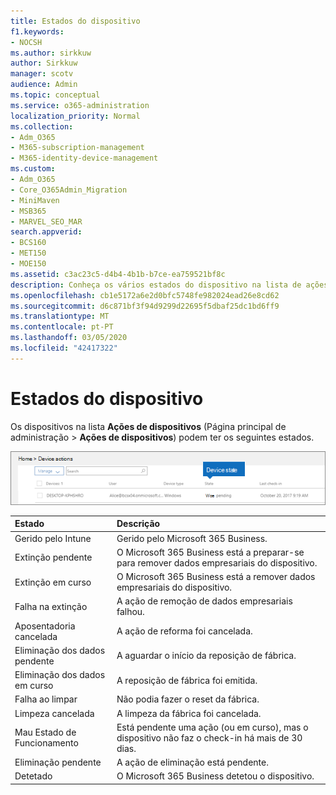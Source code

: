 ```yaml
---
title: Estados do dispositivo
f1.keywords:
- NOCSH
ms.author: sirkkuw
author: Sirkkuw
manager: scotv
audience: Admin
ms.topic: conceptual
ms.service: o365-administration
localization_priority: Normal
ms.collection:
- Adm_O365
- M365-subscription-management
- M365-identity-device-management
ms.custom:
- Adm_O365
- Core_O365Admin_Migration
- MiniMaven
- MSB365
- MARVEL_SEO_MAR
search.appverid:
- BCS160
- MET150
- MOE150
ms.assetid: c3ac23c5-d4b4-4b1b-b7ce-ea759521bf8c
description: Conheça os vários estados do dispositivo na lista de ações do Dispositivo em casa da Admin no Microsoft 365 Business.
ms.openlocfilehash: cb1e5172a6e2d0bfc5748fe982024ead26e8cd62
ms.sourcegitcommit: d6c871bf3f94d9299d22695f5dbaf25dc1bd6ff9
ms.translationtype: MT
ms.contentlocale: pt-PT
ms.lasthandoff: 03/05/2020
ms.locfileid: "42417322"
---
```

# <a name="device-states"></a>Estados do dispositivo

Os dispositivos na lista **Ações de dispositivos** (Página principal de administração \> **Ações de dispositivos**) podem ter os seguintes estados.
  
![In the Device actions list, you can see the Devices states.](../media/a621c47e-45d9-4e1a-beb9-c03254d40c1d.png)
  
|**Estado**|**Descrição**|
|:-----|:-----|
|Gerido pelo Intune  <br/> |Gerido pelo Microsoft 365 Business.  <br/> |
|Extinção pendente  <br/> |O Microsoft 365 Business está a preparar-se para remover dados empresariais do dispositivo.  <br/> |
|Extinção em curso  <br/> |O Microsoft 365 Business está a remover dados empresariais do dispositivo.  <br/> |
|Falha na extinção  <br/> | A ação de remoção de dados empresariais falhou.  <br/> |
|Aposentadoria cancelada  <br/> |A ação de reforma foi cancelada.  <br/> |
|Eliminação dos dados pendente  <br/> |A aguardar o início da reposição de fábrica.  <br/> |
|Eliminação dos dados em curso  <br/> |A reposição de fábrica foi emitida.  <br/> |
|Falha ao limpar  <br/> |Não podia fazer o reset da fábrica.  <br/> |
|Limpeza cancelada  <br/> |A limpeza da fábrica foi cancelada.  <br/> |
|Mau Estado de Funcionamento  <br/> |Está pendente uma ação (ou em curso), mas o dispositivo não faz o check-in há mais de 30 dias.  <br/> |
|Eliminação pendente  <br/> |A ação de eliminação está pendente.  <br/> |
|Detetado  <br/> |O Microsoft 365 Business detetou o dispositivo.  <br/> |
   
